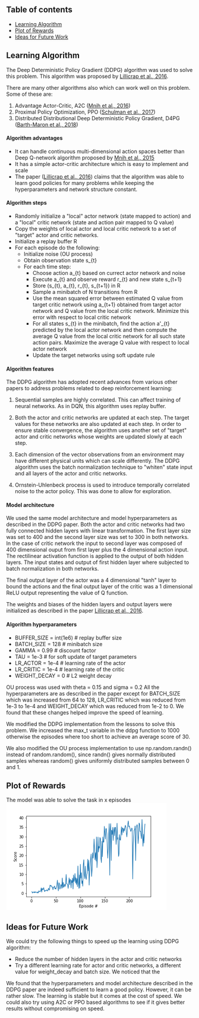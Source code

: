 ## Table of contents
* [Learning Algorithm](#learning-algorithm)
* [Plot of Rewards](#plot-of-rewards)
* [Ideas for Future Work](#ideas-for-future-work)

## Learning Algorithm
The Deep Deterministic Policy Gradient (DDPG) algorithm was used to solve this problem. This algorithm was proposed by [Lillicrap et al., 2016][1].

There are many other algorithms also which can work well on this problem. Some of these are:

1. Advantage Actor-Critic, A2C ([Mnih et al., 2016][3])
2. Proximal Policy Optimization, PPO  ([Schulman et al., 2017][4])
3. Distributed Distributional Deep Deterministic Policy Gradient, D4PG ([Barth-Maron et al., 2018][5])

#### Algorithm advantages

- It can handle continuous multi-dimensional action spaces better than Deep Q-network algorithm proposed by [Mnih et al., 2015][2]
- It has a simple actor-critic architecture which is easy to implement and scale
- The paper ([Lillicrap et al., 2016][1]) claims that the algorithm was able to learn good policies for many problems while keeping the hyperparameters and network structure constant.

#### Algorithm steps
- Randomly initialize a "local" actor network (state mapped to action) and a "local" critic network (state and action pair mapped to Q value)
- Copy the weights of local actor and local critic network to a set of "target" actor and critic networks. 
- Initialize a replay buffer R
- For each episode do the following:
    - Initialize noise (OU process)
    - Obtain observation state s_{t}
    - For each time step:
        - Choose action a_{t} based on currect actor network and noise
        - Execute a_{t} and observe reward r_{t} and new state s_{t+1}
        - Store (s_{t}, a_{t}, r_{t}, s_{t+1}) in R
        - Sample a minibatch of N transitions from R
        - Use the mean squared error between estimated Q value from target critic network using a_{t+1} obtained from target actor network and Q value from the local critic network. Minimize this error with respect to local critic network
        - For all states s_{t} in the minibatch, find the action a'_{t} predicted by the local actor network and then compute the average Q value from the local critic network for all such state action pairs. Maximize the average Q value with respect to local actor network
        - Update the target networks using soft update rule
    

#### Algorithm features
The DDPG algorithm has adopted recent advances from various other papers to address problems related to deep reinforcement learning:

1. Sequential samples are highly correlated. This can affect training of neural networks. As in DQN, this algorithm uses replay buffer.

2. Both the actor and critic networks are updated at each step. The target values for these networks are also updated at each step. In order to ensure stable convergence, the algorithm uses another set of "target" actor and critic networks whose weights are updated slowly at each step. 

3. Each dimension of the vector observations from an environment may have different physical units which can scale differently. The DDPG algorithm uses the batch normalization technique to "whiten" state input and all layers of the actor and critic networks. 

4. Ornstein-Uhlenbeck process is used to introduce temporally correlated noise to the actor policy. This was done to allow for exploration. 

#### Model architecture
We used the same model architecture and model hyperparameters as described in the DDPG paper. Both the actor and critic networks had two fully connected hidden layers with linear transformation. The first layer size was set to 400 and the second layer size was set to 300 in both networks. In the case of critic network the input to second layer was composed of 400 dimensional ouput from first layer plus the 4 dimensional action input. The rectilinear activation function is applied to the output of both hidden layers.  The input states and output of first hidden layer where subjected to batch normalization in both networks.

The final output layer of the actor was a 4 dimensional "tanh" layer to bound the actions and the final output layer of the critic was a 1 dimensional ReLU output representing the value of Q function.

The weights and biases of the hidden layers and output layers were initialized as described in the paper [Lillicrap et al., 2016][1].


#### Algorithm hyperparameters

* BUFFER_SIZE = int(1e6)  # replay buffer size
* BATCH_SIZE = 128        # minibatch size
* GAMMA = 0.99            # discount factor
* TAU = 1e-3              # for soft update of target parameters
* LR_ACTOR = 1e-4         # learning rate of the actor 
* LR_CRITIC = 1e-4        # learning rate of the critic
* WEIGHT_DECAY = 0        # L2 weight decay

OU process was used with theta = 0.15 and sigma = 0.2 
All the hyperparameters are as described in the paper except for BATCH_SIZE which was increased from 64 to 128, LR_CRITIC which was reduced from 1e-3 to 1e-4 and WEIGHT_DECAY which was reduced from 1e-2 to 0. We found that these changes helped improve the speed of learning.

We modified the DDPG implementation from the lessons to solve this problem. We increased the max_t variable in the ddpg function to 1000 otherwise the episodes where too short to achieve an average score of 30. 

We also modified the OU process implementation to use np.random.randn() instead of random.random(), since randn() gives normally distributed samples whereas random() gives uniformly distributed samples between 0 and 1. 


## Plot of Rewards
The model was able to solve the task in x episodes
![picture](result.png)

## Ideas for Future Work
We could try the following things to speed up the learning using DDPG algorithm:
* Reduce the number of hidden layers in the actor and critic networks
* Try a different learning rate for actor and critic networks, a different value for weight_decay and batch size. We noticed that the

We found that the hyperparameters and model architecture described in the DDPG paper are indeed sufficient to learn a good policy. However, it can be rather slow. The learning is stable but it comes at the cost of speed. We could also try using A2C or PPO based algorithms to see if it gives better results without compromising on speed. 

[1]: https://arxiv.org/abs/1509.02971
[2]: https://www.nature.com/articles/nature14236
[3]: https://arxiv.org/pdf/1602.01783.pdf
[4]: https://arxiv.org/pdf/1707.06347.pdf
[5]: https://openreview.net/pdf?id=SyZipzbCb
